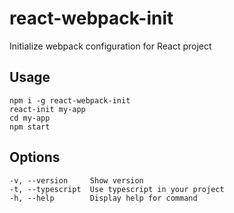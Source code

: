 # react-webpack-init

Initialize webpack configuration for React project

## Usage

    npm i -g react-webpack-init
    react-init my-app
    cd my-app
    npm start

## Options

    -v, --version     Show version
    -t, --typescript  Use typescript in your project
    -h, --help        Display help for command
